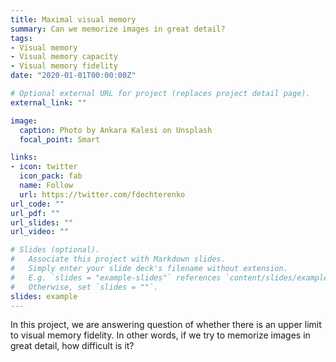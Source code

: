 ```yaml
---
title: Maximal visual memory
summary: Can we memorize images in great detail? 
tags:
- Visual memory
- Visual memory capacity
- Visual memory fidelity
date: "2020-01-01T00:00:00Z"

# Optional external URL for project (replaces project detail page).
external_link: ""

image:
  caption: Photo by Ankara Kalesi on Unsplash
  focal_point: Smart

links:
- icon: twitter
  icon_pack: fab
  name: Follow
  url: https://twitter.com/fdechterenko
url_code: ""
url_pdf: ""
url_slides: ""
url_video: ""

# Slides (optional).
#   Associate this project with Markdown slides.
#   Simply enter your slide deck's filename without extension.
#   E.g. `slides = "example-slides"` references `content/slides/example-slides.md`.
#   Otherwise, set `slides = ""`.
slides: example
---
```


In this project, we are answering question of whether there is an upper limit to visual memory fidelity. In other words, if we try to memorize images in great detail, how difficult is it?
